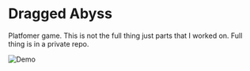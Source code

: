 # Dragged Abyss

Platfomer game. This is not the full thing just parts that I worked on. Full thing is in a private repo.

![Demo](https://github.com/Thudles/Dragged-Abyss/blob/main/gif/gameplay.gif)
